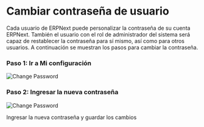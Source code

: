 # Cambiar contraseña de usuario

Cada usuario de ERPNext puede personalizar la contraseña de su cuenta ERPNext. También el usuario con el rol de administrador del sistema será capaz de restablecer la contraseña para sí mismo, así como para otros usuarios. A continuación se muestran los pasos para cambiar la contraseña.


### Paso 1: Ir a Mi configuración

![Change Password](/docs/assets/img/articles/change-password-1.png)

### Paso 2: Ingresar la nueva contraseña

![Change Password](/docs/assets/img/articles/change-password-2.png)

Ingresar la nueva contraseña y guardar los cambios
